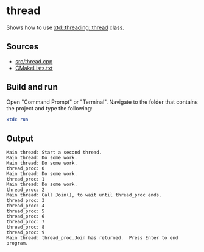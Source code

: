 # thread

Shows how to use [xtd::threading::thread](https://gammasoft71.github.io/xtd/reference_guides/latest/classxtd_1_1threading_1_1thread.html) class.

## Sources

* [src/thread.cpp](src/thread.cpp)
* [CMakeLists.txt](CMakeLists.txt)

## Build and run

Open "Command Prompt" or "Terminal". Navigate to the folder that contains the project and type the following:

```cmake
xtdc run
```

## Output

```
Main thread: Start a second thread.
Main thread: Do some work.
Main thread: Do some work.
thread_proc: 0
Main thread: Do some work.
thread_proc: 1
Main thread: Do some work.
thread_proc: 2
Main thread: Call Join(), to wait until thread_proc ends.
thread_proc: 3
thread_proc: 4
thread_proc: 5
thread_proc: 6
thread_proc: 7
thread_proc: 8
thread_proc: 9
Main thread: thread_proc.Join has returned.  Press Enter to end program.
```
